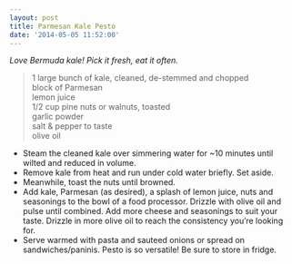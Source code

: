 ```yaml
---
layout: post
title: Parmesan Kale Pesto
date: '2014-05-05 11:52:00'
---
```


*Love Bermuda kale! Pick it fresh, eat it often.*

> 1 large bunch of kale, cleaned, de-stemmed and chopped    
> block of Parmesan    
> lemon juice    
> 1/2 cup pine nuts or walnuts, toasted    
> garlic powder   
> salt & pepper to taste   
> olive oil   

* Steam the cleaned kale over simmering water for ~10 minutes until wilted and reduced in volume.
* Remove kale from heat and run under cold water briefly. Set aside.
* Meanwhile, toast the nuts until browned.
* Add kale, Parmesan (as desired), a splash of lemon juice, nuts and seasonings to the bowl of a food processor. Drizzle with olive oil and pulse until combined. Add more cheese and seasonings to suit your taste. Drizzle in more olive oil to reach the consistency you’re looking for.
* Serve warmed with pasta and sauteed onions or spread on sandwiches/paninis. Pesto is so versatile! Be sure to store in fridge.

